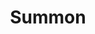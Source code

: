 ---
title: "Summon"

ability:
  types: ["Sp"]
  description: |
    A creature with the _summon_ ability can summon specific other creatures of its kind much as though casting a {% spell_link summon-monster %} spell, but it usually has only a limited chance of success (as specified in the creature's entry). Roll d%: On a failure, no creature answers the summons. Summoned creatures automatically return whence they came after 1 hour. A creature that has just been summoned cannot use its own summon ability for 1 hour. Most creatures with the ability to summon do not use it lightly, since it leaves them beholden to the summoned creature. In general, they use it only when necessary to save their own lives. An appropriate spell level is given for each summoning ability for purposes of {% skill_link concentration %} checks and attempts to dispel the summoned creature. No experience points are awarded for summoned monsters.
---
